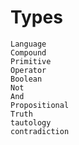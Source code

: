 
# Types

```@docs
Language
Compound
Primitive
Operator
Boolean
Not
And
Propositional
Truth
tautology
contradiction
```
